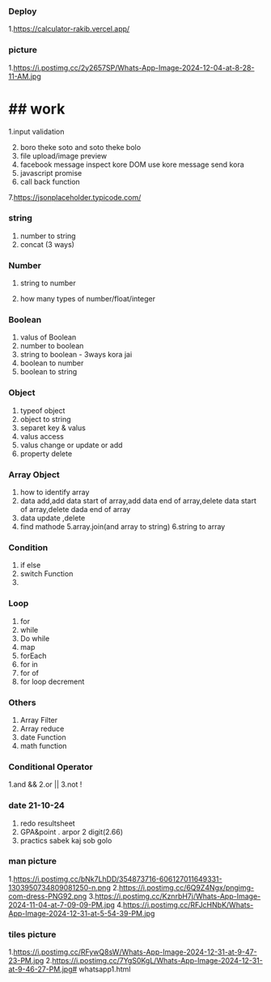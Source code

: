 ### Deploy
1.https://calculator-rakib.vercel.app/
### picture
1.https://i.postimg.cc/2y2657SP/Whats-App-Image-2024-12-04-at-8-28-11-AM.jpg

# ## work
1.input validation

2. boro theke soto and soto theke bolo
3. file upload/image preview
4. facebook message inspect kore DOM use kore message send kora
5. javascript promise
6. call back function

7.https://jsonplaceholder.typicode.com/



### string
1. number to string
2. concat (3 ways)
### Number
1. string to number

3. how many types of number/float/integer
### Boolean
1. valus of Boolean
2. number to boolean
3. string to boolean - 3ways kora jai
4. boolean to number
5. boolean to string
### Object
1. typeof object
2. object to string
3. separet key & valus
4. valus access
5. valus change or update or add
6. property delete
### Array Object
1. how to identify array
2. data add,add data start of array,add data end of array,delete data start of array,delete dada end  of array
3. data update ,delete
4. find mathode
5.array.join(and array to string)
6.string to array  
 
### Condition
1. if else      
2. switch
Function
1.
### Loop
1. for
2. while
3. Do while
4. map
5. forEach
6. for in
7. for of
8. for loop decrement
### Others
1. Array Filter
2. Array reduce
3. date Function
4. math function 
### Conditional Operator
1.and  &&
2.or   ||
3.not  !
### date 21-10-24
1. redo resultsheet
2. GPA&point . arpor 2 digit(2.66)
3. practics sabek kaj sob golo
### man picture
1.https://i.postimg.cc/bNk7LhDD/354873716-606127011649331-1303950734809081250-n.png
2.https://i.postimg.cc/6Q9Z4Ngx/pngimg-com-dress-PNG92.png
3.https://i.postimg.cc/KznrbH7j/Whats-App-Image-2024-11-04-at-7-09-09-PM.jpg
4.https://i.postimg.cc/RFJcHNbK/Whats-App-Image-2024-12-31-at-5-54-39-PM.jpg

### tiles picture
1.https://i.postimg.cc/RFywQ8sW/Whats-App-Image-2024-12-31-at-9-47-23-PM.jpg
2.https://i.postimg.cc/7YgS0KgL/Whats-App-Image-2024-12-31-at-9-46-27-PM.jpg# whatsapp1.html
